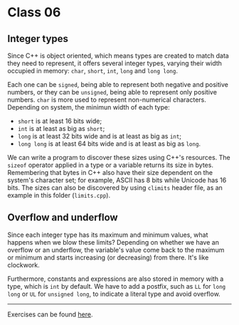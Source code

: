 # Class 06

## Integer types

Since C++ is object oriented, which means types are created to match data they need to represent, it offers several integer types, varying their width occupied in memory: `char`, `short`, `int`, `long` and `long long`.

Each one can be `signed`, being able to represent both negative and positive numbers, or they can be `unsigned`, being able to represent only positive numbers. `char` is more used to represent non-numerical characters. Depending on system, the minimun width of each type:

- `short` is at least 16 bits wide;
- `int` is at least as big as `short`;
- `long` is at least 32 bits wide and is at least as big as `int`;
- `long long` is at least 64 bits wide and is at least as big as `long`.

We can write a program to discover these sizes using C++'s resources. The `sizeof` operator applied in a type or a variable returns its size in bytes. Remembering that bytes in C++ also have their size dependent on the system's character set; for example, ASCII has 8 bits while Unicode has 16 bits. The sizes can also be discovered by using `climits` header file, as an example in this folder (`limits.cpp`).

## Overflow and underflow

Since each integer type has its maximum and minimum values, what happens when we blow these limits? Depending on whether we have an overflow or an underflow, the variable's value come back to the maximum or minimum and starts increasing (or decreasing) from there. It's like clockwork.

Furthermore, constants and expressions are also stored in memory with a type, which is `int` by default. We have to add a postfix, such as `LL` for `long long` or `UL` for `unsigned long`, to indicate a literal type and avoid overflow.

---

Exercises can be found [here](https://github.com/JudsonSS/ProgComp/blob/master/Labs/Lab06/Lab06.pdf).
